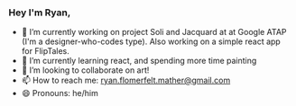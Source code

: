 ### Hey I'm Ryan, 
- 🔭 I’m currently working on project Soli and Jacquard at at Google ATAP (I'm a designer-who-codes type). Also working on a simple react app for FlipTales.
- 🌱 I’m currently learning react, and spending more time painting
- 👯 I’m looking to collaborate on art!
- 📫 How to reach me: ryan.flomerfelt.mather@gmail.com
- 😄 Pronouns: he/him
